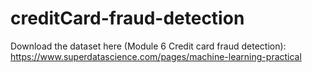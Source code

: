 # creditCard-fraud-detection
 
Download the dataset here (Module 6 Credit card fraud detection): https://www.superdatascience.com/pages/machine-learning-practical
